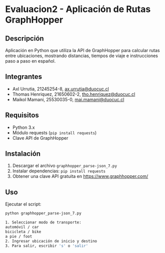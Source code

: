 # Evaluacion2 - Aplicación de Rutas GraphHopper

## Descripción
Aplicación en Python que utiliza la API de GraphHopper para calcular rutas entre ubicaciones, mostrando distancias, tiempos de viaje e instrucciones paso a paso en español.

## Integrantes
- Axl Urrutia, 21245254-8, ax.urrutia@duocuc.cl
- Thomas Henriquez, 21650602-2, tho.henriquez@duocuc.cl
- Maikol Mamani, 25530035-0, mai.mamani@duocuc.cl

## Requisitos
- Python 3.x
- Módulo requests (`pip install requests`)
- Clave API de GraphHopper

## Instalación
1. Descargar el archivo `graphhopper_parse-json_7.py`
2. Instalar dependencias: `pip install requests`
3. Obtener una clave API gratuita en https://www.graphhopper.com/

## Uso
Ejecutar el script:
```bash
python graphhopper_parse-json_7.py

1. Seleccionar modo de transporte:
automóvil / car
bicicleta / bike
a pie / foot
2. Ingresar ubicación de inicio y destino
3. Para salir, escribir 's' o 'salir'
